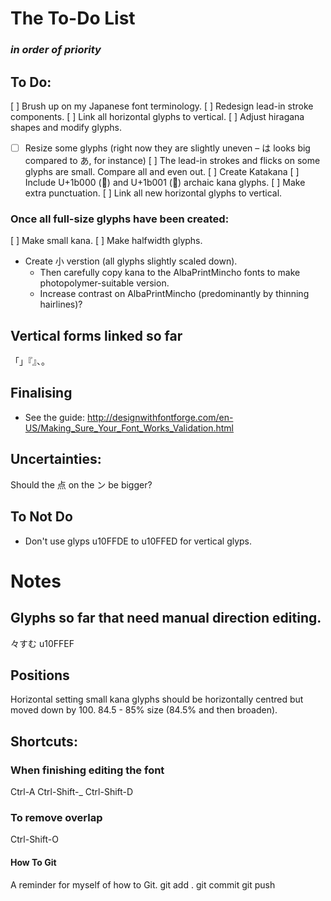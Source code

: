 # The To-Do List
### *in order of priority*

## To Do:
[ ] Brush up on my Japanese font terminology.
[ ] Redesign lead-in stroke components.
[ ] Link all horizontal glyphs to vertical.
[ ] Adjust hiragana shapes and modify glyphs.
  * [ ] Resize some glyphs (right now they are slightly uneven – は looks big compared to あ, for instance)
[ ] The lead-in strokes and flicks on some glyphs are small. Compare all and even out.
[ ] Create Katakana
[ ] Include U+1b000 (𛀀) and U+1b001 (𛀁) archaic kana glyphs.
[ ] Make extra punctuation.
[ ] Link all new horizontal glyphs to vertical.

### Once all full-size glyphs have been created:
[ ] Make small kana.
[ ] Make halfwidth glyphs.
* Create 小 verstion (all glyphs slightly scaled down).
  * Then carefully copy kana to the AlbaPrintMincho fonts to make photopolymer-suitable version.
  * Increase contrast on AlbaPrintMincho (predominantly by thinning hairlines)?

## Vertical forms linked so far
「」『』、。

## Finalising
* See the guide:
http://designwithfontforge.com/en-US/Making_Sure_Your_Font_Works_Validation.html

## Uncertainties:
Should the 点 on the ン be bigger?

## To Not Do
* Don't use glyps u10FFDE to u10FFED for vertical glyps.


# Notes

## Glyphs so far that need manual direction editing.
々すむ
u10FFEF

## Positions
Horizontal setting small kana glyphs should be horizontally centred but moved down by 100. 84.5 - 85% size (84.5% and then broaden).

## Shortcuts:
### When finishing editing the font
Ctrl-A
Ctrl-Shift-_
Ctrl-Shift-D

### To remove overlap
Ctrl-Shift-O

#### How To Git
A reminder for myself of how to Git.
git add .
git commit
git push
